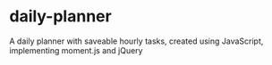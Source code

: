 # daily-planner
A daily planner with saveable hourly tasks, created using JavaScript, implementing moment.js and jQuery
